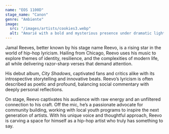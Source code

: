```yaml
---
name: "EOS 1100D"
stage_name: "Canon"
genre: "Ambiente"
image:
  src: "/images/artists/cookies3.webp"
  alt: "Amarié with a bold and mysterious presence under dramatic lighting"
---
```


Jamal Reeves, better known by his stage name Reevo, is a rising star in the world of hip-hop lyricism. Hailing from Chicago, Reevo uses his music to explore themes of identity, resilience, and the complexities of modern life, all while delivering razor-sharp verses that demand attention.

His debut album, _City Shadows_, captivated fans and critics alike with its introspective storytelling and innovative beats. Reevo’s lyricism is often described as poetic and profound, balancing social commentary with deeply personal reflections.

On stage, Reevo captivates his audience with raw energy and an unfiltered connection to his craft. Off the mic, he’s a passionate advocate for community building, working with local youth programs to inspire the next generation of artists. With his unique voice and thoughtful approach, Reevo is carving a space for himself as a hip-hop artist who truly has something to say.
